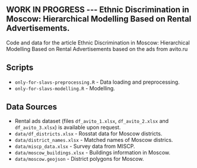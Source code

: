 ## WORK IN PROGRESS --- Ethnic Discrimination in Moscow: Hierarchical Modelling Based on Rental Advertisements.

Code and data for the article Ethnic Discrimination in Moscow: Hierarchical Modelling Based on Rental Advertisements based on the ads from avito.ru

## Scripts
* `only-for-slavs-preprocessing.R` - Data loading and preprocessing.
* `only-for-slavs-modelling.R` - Modelling.

## Data Sources
* Rental ads dataset (files `df_avito_1.xlsx`, `df_avito_2.xlsx` and `df_avito_3.xlsx`) is available upon request.
* `data/df_districts.xlsx` - Rosstat data for Moscow districts.
* `data/district_names.xlsx` - Matched names of Moscow districs.
* `data/miscp_data.xlsx` - Survey data from MISCP.
* `data/moscow_buildings.xlsx` - Buildings information in Moscow.
* `data/moscow.geojson` - District polygons for Moscow.
